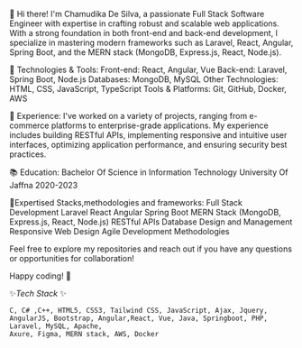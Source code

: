 👋 Hi there! I'm Chamudika De Silva, a passionate Full Stack Software Engineer with expertise in crafting robust and scalable web applications. With a strong foundation in both front-end and back-end development, I specialize in mastering modern frameworks such as Laravel, React, Angular, Spring Boot, and the MERN stack (MongoDB, Express.js, React, Node.js).

🔧 Technologies & Tools:
Front-end: React, Angular, Vue
Back-end: Laravel, Spring Boot, Node.js
Databases: MongoDB, MySQL
Other Technologies: HTML, CSS, JavaScript, TypeScript
Tools & Platforms: Git, GitHub, Docker, AWS

💼 Experience:
I've worked on a variety of projects, ranging from e-commerce platforms to enterprise-grade applications. My experience includes building RESTful APIs, implementing responsive and intuitive user interfaces, optimizing application performance, and ensuring security best practices.

📚 Education:
Bachelor Of Science in Information Technology
University Of Jaffna
2020-2023

🌟Expertised Stacks,methodologies and frameworks:
Full Stack Development
Laravel
React
Angular
Spring Boot
MERN Stack (MongoDB, Express.js, React, Node.js)
RESTful APIs
Database Design and Management
Responsive Web Design
Agile Development Methodologies

Feel free to explore my repositories and reach out if you have any questions or opportunities for collaboration!

Happy coding! 🚀

 ✨*Tech Stack* ✨ 
 
    C, C# ,C++, HTML5, CSS3, Tailwind CSS, JavaScript, Ajax, Jquery, AngularJS, Bootstrap, Angular,React, Vue, Java, Springboot, PHP, Laravel, MySQL, Apache,   
    Axure, Figma, MERN stack, AWS, Docker
